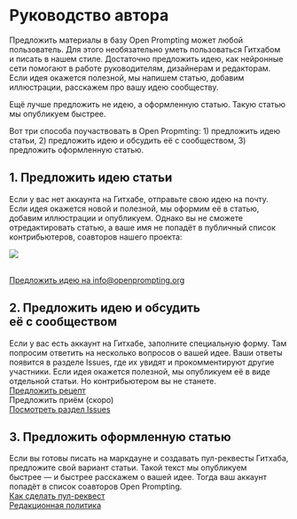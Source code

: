 # Руководство автора
Предложить материалы в базу Open Prompting может любой пользователь. Для этого необязательно уметь пользоваться Гитхабом и писать в нашем стиле. Достаточно предложить идею, как нейронные сети помогают в работе руководителям, дизайнерам и редакторам. Если идея окажется полезной, мы напишем статью, добавим иллюстрации, расскажем про вашу идею сообществу.

Ещё лучше предложить не идею, а оформленную статью. Такую статью мы опубликуем быстрее.

Вот три способа поучаствовать в Open Propmting: 1) предложить идею статьи, 2) предложить идею и обсудить её с сообществом, 3) предложить оформленную статью.

## 1. Предложить идею статьи

Если у вас нет аккаунта на Гитхабе, отправьте свою идею на почту. Если идея окажется новой и полезной, мы оформим её в статью, добавим иллюстрации и опубликуем. Однако вы не сможете отредактировать статью, а ваше имя не попадёт в публичный список контрибьютеров, соавторов нашего проекта:

<a href="https://github.com/open-prompting/knowledge-base/graphs/contributors">
<img src="https://contrib.rocks/image?repo=open-prompting/knowledge-base" />
</a> <br>

<br>[Предложить идею на info@openprompting.org](mailto:info@openprompting.org)

## 2. Предложить идею и обсудить её с сообществом
Если у вас есть аккаунт на Гитхабе, заполните специальную форму. Там попросим ответить на несколько вопросов о вашей идее. Ваши ответы появится в разделе Issues, где их увидят и прокомментируют другие участники. Если идея окажется полезной, мы опубликуем её в виде отдельной статьи. Но контрибьютером вы не станете.
<br>[Предложить рецепт](https://github.com/Open-Prompting/Knowledge-Base/issues/new?assignees=&labels=%D0%9D%D0%BE%D0%B2%D1%8B%D0%B9+%D1%80%D0%B5%D1%86%D0%B5%D0%BF%D1%82&projects=&template=form-recipe.yml&title=%D0%9D%D0%BE%D0%B2%D1%8B%D0%B9+%D1%80%D0%B5%D1%86%D0%B5%D0%BF%D1%82%3A)<br>
Предложить приём (скоро)<br>
[Посмотреть раздел Issues](https://github.com/Open-Prompting/Knowledge-Base/issues)

## 3. Предложить оформленную статью

Если вы готовы писать на маркдауне и создавать пул-реквесты Гитхаба, предложите свой вариант статьи. Такой текст мы опубликуем быстрее — и быстрее расскажем о вашей идее. Тогда ваш аккаунт попадёт в список соавторов Open Prompting.<br>
[Как сделать пул-реквест](https://github.com/Open-Prompting/Knowledge-Base/tree/main/content/articles/pull-request)<br>
[Редакционная политика](https://github.com/Open-Prompting/Knowledge-Base/tree/main/content/articles/policy/)
